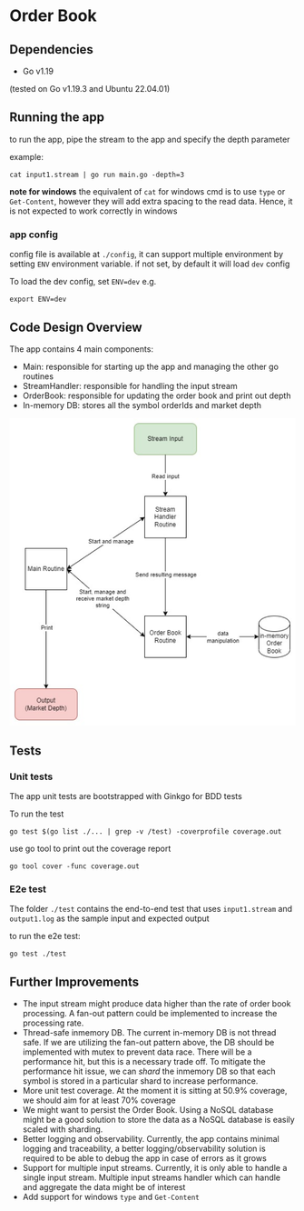 # Order Book

## Dependencies

* Go v1.19 

(tested on Go v1.19.3 and Ubuntu 22.04.01)

## Running the app

to run the app, pipe the stream to the app and specify the depth parameter

example:

```
cat input1.stream | go run main.go -depth=3
```

**note for windows**
the equivalent of `cat` for windows cmd is to use `type` or `Get-Content`, however they will add extra spacing to the read data. Hence, it is not expected to work correctly in windows

### app config

config file is available at `./config`, it can support multiple environment by setting `ENV` environment variable. if not set, by default it will load `dev` config

To load the dev config, set `ENV=dev` e.g.

```
export ENV=dev
```

## Code Design Overview

The app contains 4 main components:
* Main: responsible for starting up the app and managing the other go routines
* StreamHandler: responsible for handling the input stream
* OrderBook: responsible for updating the order book and print out depth
* In-memory DB: stores all the symbol orderIds and market depth

![diagram](doc/order_book.jpg)

## Tests

### Unit tests

The app unit tests are bootstrapped with Ginkgo for BDD tests

To run the test

```
go test $(go list ./... | grep -v /test) -coverprofile coverage.out
```

use go tool to print out the coverage report

```
go tool cover -func coverage.out
```

### E2e test

The folder `./test` contains the end-to-end test that uses `input1.stream` and `output1.log` as the sample input and expected output

to run the e2e test:

```
go test ./test
```

## Further Improvements

* The input stream might produce data higher than the rate of order book processing. A fan-out pattern could be implemented to increase the processing rate.
* Thread-safe inmemory DB. The current in-memory DB is not thread safe. If we are utilizing the fan-out pattern above, the DB should be implemented with mutex to prevent data race. There will be a performance hit, but this is a necessary trade off. To mitigate the performance hit issue, we can *shard* the inmemory DB so that each symbol is stored in a particular shard to increase performance.
* More unit test coverage. At the moment it is sitting at 50.9% coverage, we should aim for at least 70% coverage
* We might want to persist the Order Book. Using a NoSQL database might be a good solution to store the data as a NoSQL database is easily scaled with sharding.
* Better logging and observability. Currently, the app contains minimal logging and traceability, a better logging/observability solution is required to be able to debug the app in case of errors as it grows
* Support for multiple input streams. Currently, it is only able to handle a single input stream. Multiple input streams handler which can handle and aggregate the data might be of interest
* Add support for windows `type` and `Get-Content`